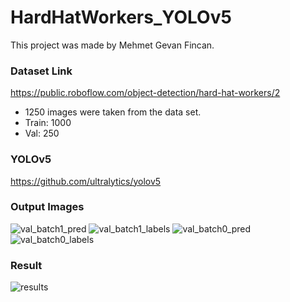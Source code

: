 # HardHatWorkers_YOLOv5

This project was made by Mehmet Gevan Fincan.

### Dataset Link
https://public.roboflow.com/object-detection/hard-hat-workers/2

* 1250 images were taken from the data set.
* Train: 1000
* Val: 250


### YOLOv5
https://github.com/ultralytics/yolov5

### Output Images
![val_batch1_pred](https://github.com/mehmetgevanfincan/HardHatWorkers_YOLOv5/assets/81829984/2ffa34fa-bd50-431a-aa40-6f8c01fbcd6e)
![val_batch1_labels](https://github.com/mehmetgevanfincan/HardHatWorkers_YOLOv5/assets/81829984/a2cd09ed-0c48-4fb4-9458-5b0fbb838108)
![val_batch0_pred](https://github.com/mehmetgevanfincan/HardHatWorkers_YOLOv5/assets/81829984/7874605e-af5d-450d-91f4-fe739371e910)
![val_batch0_labels](https://github.com/mehmetgevanfincan/HardHatWorkers_YOLOv5/assets/81829984/6e468f31-a7fa-4653-bc5f-b79587320826)

### Result
![results](https://github.com/mehmetgevanfincan/HardHatWorkers_YOLOv5/assets/81829984/9b8e667e-f6ba-4c72-a01a-0b457ac8caa8)




